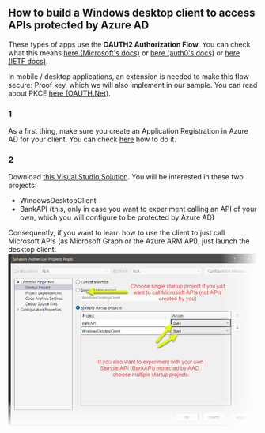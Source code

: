 ## How to build a Windows desktop client to access APIs protected by Azure AD 
These types of apps use the **OAUTH2 Authorization Flow**. You can check what this means
[here (Microsoft's docs)](https://docs.microsoft.com/en-us/azure/active-directory/develop/v2-oauth2-auth-code-flow) or [here (auth0's docs)](https://auth0.com/docs/get-started/authentication-and-authorization-flow/authorization-code-flow) or [here (IETF docs)](https://datatracker.ietf.org/doc/html/rfc6749#section-4.1).

In mobile / desktop applications, an extension is needed to make this flow secure: Proof key, which we will also implement in our sample. You can read about PKCE [here (OAUTH.Net)](https://oauth.net/2/pkce/).

### 1
As a first thing, make sure you create an Application Registration in Azure AD for your client. You can check [here](CreateAClientApplicationInAzureActiveDirectory.md) how to do it.
### 2
Download [this Visual Studio Solution](https://github.com/RiccardoGMoschetti/authentico). You will be interested in these two projects:
- WindowsDesktopClient
- BankAPI (this, only in case you want to experiment calling an API of your own, which you will configure to be protected by Azure AD)

Consequently, if you want to learn how to use the client to just call Microsoft APIs (as Microsoft Graph or the Azure ARM API), just launch the desktop client.
<img src="images/StartWindowsDesktopProject.png" height="20%" alt="Startup Project in Windows Desktop"/>
